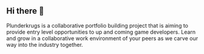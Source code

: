 ## Hi there 👋

Plunderkrugs is a collaborative portfolio building project that is aiming to provide entry level opportunities to up and coming game developers. Learn and grow in a collaborative work environment of your peers as we carve our way into the industry together.
